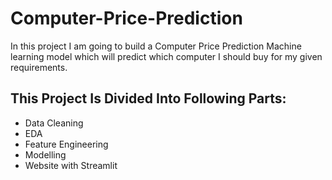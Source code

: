 # Computer-Price-Prediction
In this project I am going to build a Computer Price Prediction Machine learning model which will predict which computer I should buy for my given requirements.

## This Project Is Divided Into Following Parts:

- Data Cleaning
- EDA
- Feature Engineering
- Modelling 
- Website with Streamlit
